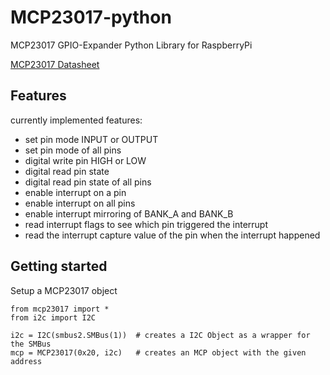 # MCP23017-python
MCP23017 GPIO-Expander Python Library for RaspberryPi

[MCP23017 Datasheet](http://ww1.microchip.com/downloads/en/devicedoc/20001952c.pdf)

## Features

currently implemented features:
*  set pin mode INPUT or OUTPUT
*  set pin mode of all pins
*  digital write pin HIGH or LOW
*  digital read pin state
*  digital read pin state of all pins
*  enable interrupt on a pin
*  enable interrupt on all pins
*  enable interrupt mirroring of BANK_A and BANK_B
*  read interrupt flags to see which pin triggered the interrupt
*  read the interrupt capture value of the pin when the interrupt happened

## Getting started

Setup a MCP23017 object
```
from mcp23017 import *
from i2c import I2C

i2c = I2C(smbus2.SMBus(1))  # creates a I2C Object as a wrapper for the SMBus
mcp = MCP23017(0x20, i2c)   # creates an MCP object with the given address
```

